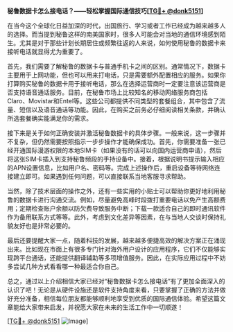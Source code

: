 **秘鲁数据卡怎么接电话？——轻松掌握国际通信技巧[[TG💪+ @donk5151](https://t.me/s/donk5151)]**

在当今这个全球化日益加深的时代，出国旅行、学习或者工作已经成为越来越多人的选择。而当提到秘鲁这样的南美国家时，很多人可能会对当地的通信环境感到陌生。尤其是对于那些计划长期居住或频繁往返的人来说，如何使用秘鲁的数据卡来接听电话就显得尤为重要了。

首先，我们需要了解秘鲁的数据卡与普通手机卡之间的区别。通常情况下，数据卡主要用于上网功能，但也可以用来打电话，只是需要额外配置相应的服务。如果你打算购买秘鲁的数据卡用于接听电话，那么在选择运营商时一定要注意该运营商是否支持语音通话服务。目前，在秘鲁市场上比较知名的移动网络服务商包括Claro、Movistar和Entel等。这些公司都提供不同类型的套餐组合，其中包含了流量、短信以及语音通话等功能。因此，在购买之前务必仔细阅读相关条款，并确认所选套餐确实能满足你的需求。

接下来是关于如何正确安装并激活秘鲁数据卡的具体步骤。一般来说，这一步骤并不复杂，但仍然需要按照指示一步步操作才能确保成功。首先，你需要准备一张已经开通国际漫游权限的本地SIM卡（如果没有的话可以向国内运营商申请），然后将这张SIM卡插入到支持秘鲁频段的手持设备中。接着，根据说明书提示输入相应的APN设置信息，比如用户名、密码等。完成上述操作后，重启设备等待网络连接建立即可。如果遇到任何问题，可以直接联系当地客服寻求帮助。

当然，除了技术层面的操作之外，还有一些实用的小贴士可以帮助你更好地利用秘鲁的数据卡进行沟通交流。例如，尽量避免高峰时段拨打重要电话以免产生高额费用；定期检查账户余额以防欠费导致服务中断；下载一款适合自己的即时通讯软件作为备用联系方式等等。此外，考虑到文化差异等因素，在与当地人交谈时保持礼貌友好也是非常必要的。

最后还要提醒大家一点，随着科技的发展，越来越多便捷高效的解决方案正在涌现出来。比如现在市面上有很多专门针对海外用户设计的应用程序，它们不仅能够实现跨平台通话，还能提供翻译辅助等多项增值服务。因此，在实际应用过程中不妨多尝试几种方式看看哪一种最适合你自己。

总之，通过以上介绍相信大家已经对“秘鲁数据卡怎么接电话”有了更加全面深入的认识了吧！无论是从硬件设施还是软件支持角度来看，只要掌握了正确的方法并做好充分准备，相信每位朋友都能够顺利地享受到优质的国际通信体验。希望这篇文章能给大家带来启发，并祝愿大家在未来的生活工作中一切顺遂！

[[TG💪+ @donk5151](https://t.me/s/donk5151) ![Image](https://i.postimg.cc/rwNCRYN7/Snipaste-2025-04-30-17-27-05.png)]